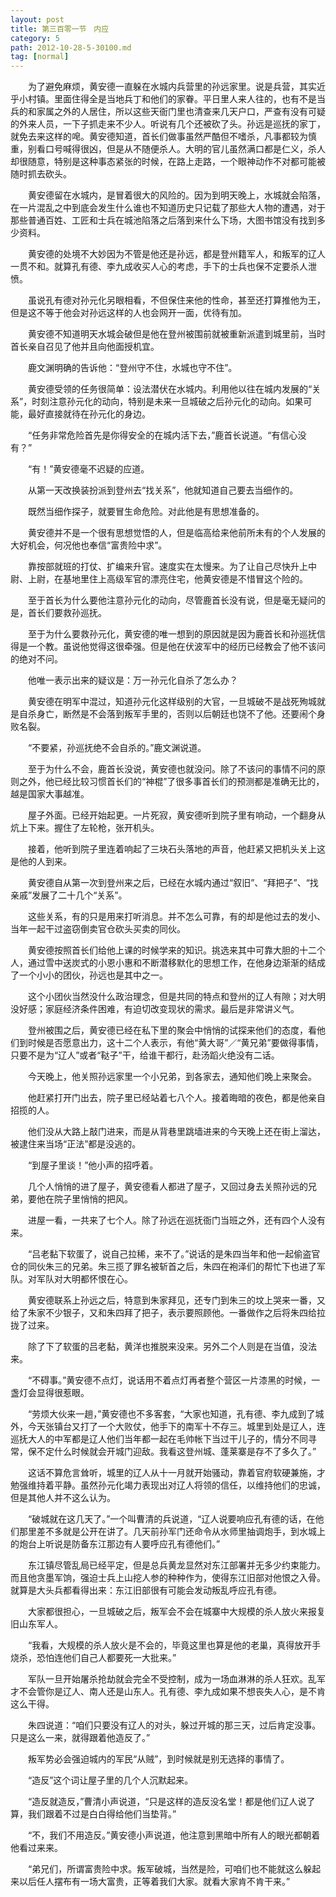```yaml
---
layout: post
title: 第三百零一节　内应
category: 5
path: 2012-10-28-5-30100.md
tag: [normal]
---
```


　　为了避免麻烦，黄安德一直躲在水城内兵营里的孙远家里。说是兵营，其实近乎小村镇。里面住得全是当地兵丁和他们的家眷。平日里人来人往的，也有不是当兵的和家属之外的人居住，所以这些天衙门里也清查来几天户口，严查有没有可疑的外来人员，一下子抓走来不少人。听说有几个还被砍了头。孙远是巡抚的家丁，就免去来这样的唣。黄安德知道，首长们做事虽然严酷但不嗜杀，凡事都较为慎重，别看口号喊得很凶，但是从不随便杀人。大明的官儿虽然满口都是仁义，杀人却很随意，特别是这种事态紧张的时候，在路上走路，一个眼神动作不对都可能被随时抓去砍头。

　　黄安德留在水城内，是冒着很大的风险的。因为到明天晚上，水城就会陷落，在一片混乱之中到底会发生什么谁也不知道历史只记载了那些大人物的遭遇，对于那些普通百姓、工匠和士兵在城池陷落之后落到来什么下场，大图书馆没有找到多少资料。

　　黄安德的处境不大妙因为不管是他还是孙远，都是登州籍军人，和叛军的辽人一贯不和。就算孔有德、李九成收买人心的考虑，手下的士兵也保不定要杀人泄愤。

　　虽说孔有德对孙元化另眼相看，不但保住来他的性命，甚至还打算推他为王，但是这不等于他会对孙远这样的人也会网开一面，优待有加。

　　黄安德不知道明天水城会破但是他在登州被围前就被重新派遣到城里前，当时首长亲自召见了他并且向他面授机宜。

　　鹿文渊明确的告诉他：“登州守不住，水城也守不住”。

　　黄安德受领的任务很简单：设法潜伏在水城内。利用他以往在城内发展的“关系”，时刻注意孙元化的动向，特别是未来一旦城破之后孙元化的动向。如果可能，最好直接就待在孙元化的身边。

　　“任务非常危险首先是你得安全的在城内活下去，”鹿首长说道。“有信心没有？”

　　“有！”黄安德毫不迟疑的应道。

　　从第一天改换装扮派到登州去“找关系”，他就知道自己要去当细作的。

　　既然当细作探子，就要冒生命危险。对此他是有思想准备的。

　　黄安德并不是一个很有思想觉悟的人，但是临高给来他前所未有的个人发展的大好机会，何况他也奉信“富贵险中求”。

　　靠按部就班的打仗、扩编来升官。速度实在太慢来。为了让自己尽快升上中尉、上尉，在基地里住上高级军官的漂亮住宅，他黄安德是不惜冒这个险的。

　　至于首长为什么要他注意孙元化的动向，尽管鹿首长没有说，但是毫无疑问的是，首长们要救孙巡抚。

　　至于为什么要救孙元化，黄安德的唯一想到的原因就是因为鹿首长和孙巡抚信得是一个教。虽说他觉得这很牵强。但是他在伏波军中的经历已经教会了他不该问的绝对不问。

　　他唯一表示出来的疑议是：万一孙元化自杀了怎么办？

　　黄安德在明军中混过，知道孙元化这样级别的大官，一旦城破不是战死殉城就是自杀身亡，断然是不会落到叛军手里的，否则以后朝廷也饶不了他。还要闹个身败名裂。

　　“不要紧，孙巡抚绝不会自杀的。”鹿文渊说道。

　　至于为什么不会，鹿首长没说，黄安德也就没问。除了不该问的事情不问的原则之外，他已经比较习惯首长们的“神棍”了很多事首长们的预测都是准确无比的，越是国家大事越准。

　　屋子外面。已经开始起更。一片死寂，黄安德听到院子里有响动，一个翻身从炕上下来。握住了左轮枪，张开机头。

　　接着，他听到院子里连着响起了三块石头落地的声音，他赶紧又把机头关上这是他的人到来。

　　黄安德自从第一次到登州来之后，已经在水城内通过“叙旧”、“拜把子”、“找亲戚”发展了二十几个“关系”。

　　这些关系，有的只是用来打听消息。并不怎么可靠，有的却是他过去的发小、当年一起干过盗窃倒卖官仓砍头买卖的同伙。

　　黄安德按照首长们给他上课的时候学来的知识。挑选来其中可靠大胆的十二个人，通过雪中送炭式的小恩小惠和不断潜移默化的思想工作，在他身边渐渐的结成了一个小小的团伙，孙远也是其中之一。

　　这个小团伙当然没什么政治理念，但是共同的特点和登州的辽人有隙；对大明没好感；家庭经济条件困难，有迫切改变现状的需求。最后是非常讲义气。

　　登州被围之后，黄安德已经在私下里的聚会中悄悄的试探来他们的态度，看他们到时候是否愿意出力，这十二个人表示，有他“黄大哥”／“黄兄弟”要做得事情，只要不是为“辽人”或者“鞑子”干，给谁干都行，赴汤蹈火绝没有二话。

　　今天晚上，他关照孙远家里一个小兄弟，到各家去，通知他们晚上来聚会。

　　他赶紧打开门出去，院子里已经站着七八个人。接着晦暗的夜色，都是他亲自招揽的人。

　　他们没从大路上敲门进来，而是从背巷里跳墙进来的今天晚上还在街上溜达，被逮住来当场“正法”都是没逃的。

　　“到屋子里谈！”他小声的招呼着。

　　几个人悄悄的进了屋子，黄安德看人都进了屋子，又回过身去关照孙远的兄弟，要他在院子里悄悄的把风。

　　进屋一看，一共来了七个人。除了孙远在巡抚衙门当班之外，还有四个人没有来。

　　“吕老黏下软蛋了，说自己拉稀，来不了。”说话的是朱四当年和他一起偷盗官仓的同伙朱三的兄弟。朱三揽了罪名被斩首之后，朱四在袍泽们的帮忙下也进了军队。对军队对大明都怀恨在心。

　　黄安德联系上孙远之后，特意到朱家拜见，还专门到朱三的坟上哭来一番，又给了朱家不少银子，又和朱四拜了把子，表示要照顾他。一番做作之后将朱四给拉拢了过来。

　　除了下了软蛋的吕老黏，黄洋也推脱来没来。另外二个人则是在当值，没法来。

　　“不碍事。”黄安德不点灯，说话用不着点灯再者整个营区一片漆黑的时候，一盏灯会显得很惹眼。

　　“劳烦大伙来一趟，”黄安德也不多客套，“大家也知道，孔有德、李九成到了城外，今天张镇台又打了一个大败仗，他手下的南军十不存三。城里到处是辽人，连巡抚大人的中军都是辽人他们当年都一起在毛帅帐下当过干儿子的，情分不同寻常，保不定什么时候就会开城门迎敌。我看这登州城、蓬莱寨是存不了多久了。”

　　这话不算危言耸听，城里的辽人从十一月就开始骚动，靠着官府软硬兼施，才勉强维持着平静。虽然孙元化竭力表现出对辽人将领的信任，以维持他们的忠诚，但是其他人并不这么认为。

　　“破城就在这几天了。”一个叫曹清的兵说道，“辽人说要响应孔有德的话，在他们那里差不多就是公开在讲了。几天前孙军门还命令从水师里抽调炮手，到水城上的炮台上听说是防备东江那边有人要呼应孔有德他们。”

　　东江镇尽管乱局已经平定，但是总兵黄龙显然对东江部署并无多少约束能力。而且他贪墨军饷，强迫士兵上山挖人参的种种作为，使得东江旧部对他恨之入骨。就算是大头兵都看得出来：东江旧部很有可能会发动叛乱呼应孔有德。

　　大家都很担心，一旦城破之后，叛军会不会在城寨中大规模的杀人放火来报复旧山东军人。

　　“我看，大规模的杀人放火是不会的，毕竟这里也算是他的老巢，真得放开手烧杀，恐怕连他们自己人都要死一大批来。”

　　军队一旦开始屠杀抢劫就会完全不受控制，成为一场血淋淋的杀人狂欢。乱军才不会管你是辽人、南人还是山东人。孔有德、李九成如果不想丧失人心，是不肯这么干得。

　　朱四说道：“咱们只要没有辽人的对头，躲过开城的那三天，过后肯定没事。只是这么一来，就得跟着他造反了。”

　　叛军势必会强迫城内的军民“从贼”，到时候就是别无选择的事情了。

　　“造反”这个词让屋子里的几个人沉默起来。

　　“造反就造反，”曹清小声说道，“只是这样的造反没名堂！都是他们辽人说了算，我们跟着不过是白白得给他们当垫背。”

　　“不，我们不用造反。”黄安德小声说道，他注意到黑暗中所有人的眼光都朝着他看过来来。

　　“弟兄们，所谓富贵险中求。叛军破城，当然是险，可咱们也不能就这么躲起来以后任人摆布有一场大富贵，正等着我们大家。就看大家肯不肯干来。”